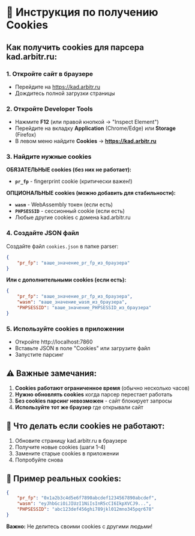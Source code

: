 # 🍪 Инструкция по получению Cookies

## Как получить cookies для парсера kad.arbitr.ru:

### 1. Откройте сайт в браузере
- Перейдите на https://kad.arbitr.ru
- Дождитесь полной загрузки страницы

### 2. Откройте Developer Tools
- Нажмите **F12** (или правой кнопкой → "Inspect Element")
- Перейдите на вкладку **Application** (Chrome/Edge) или **Storage** (Firefox)
- В левом меню найдите **Cookies** → **https://kad.arbitr.ru**

### 3. Найдите нужные cookies
**ОБЯЗАТЕЛЬНЫЕ cookies (без них не работает):**
- **`pr_fp`** - fingerprint cookie (критически важен!)

**ОПЦИОНАЛЬНЫЕ cookies (можно добавить для стабильности):**
- **`wasm`** - WebAssembly токен (если есть)
- **`PHPSESSID`** - сессионный cookie (если есть)
- Любые другие cookies с домена kad.arbitr.ru

### 4. Создайте JSON файл
Создайте файл `cookies.json` в папке parser:

```json
{
    "pr_fp": "ваше_значение_pr_fp_из_браузера"
}
```

**Или с дополнительными cookies (если есть):**
```json
{
    "pr_fp": "ваше_значение_pr_fp_из_браузера",
    "wasm": "ваше_значение_wasm_из_браузера",
    "PHPSESSID": "ваше_значение_PHPSESSID_из_браузера"
}
```

### 5. Используйте cookies в приложении
- Откройте http://localhost:7860
- Вставьте JSON в поле "Cookies" или загрузите файл
- Запустите парсинг

## ⚠️ Важные замечания:

1. **Cookies работают ограниченное время** (обычно несколько часов)
2. **Нужно обновлять cookies** когда парсер перестает работать
3. **Без cookies парсинг невозможен** - сайт блокирует запросы
4. **Используйте тот же браузер** где открывали сайт

## 🔄 Что делать если cookies не работают:

1. Обновите страницу kad.arbitr.ru в браузере
2. Получите новые cookies (шаги 1-4)
3. Замените старые cookies в приложении
4. Попробуйте снова

## 📝 Пример реальных cookies:

```json
{
    "pr_fp": "0x1a2b3c4d5e6f7890abcdef1234567890abcdef",
    "wasm": "eyJhbGciOiJIUzI1NiIsInR5cCI6IkpXVCJ9...",
    "PHPSESSID": "abc123def456ghi789jkl012mno345pqr678"
}
```

**Важно:** Не делитесь своими cookies с другими людьми!
